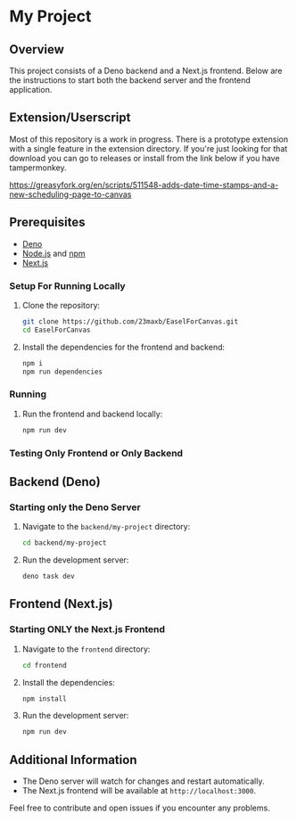 # My Project

## Overview

This project consists of a Deno backend and a Next.js frontend. Below are the instructions to start both the backend
server and the frontend application.

## Extension/Userscript

Most of this repository is a work in progress. There is a prototype extension with a single feature in the extension directory. 
If you're just looking for that download you can go to releases or install from the link below if you have tampermonkey.

https://greasyfork.org/en/scripts/511548-adds-date-time-stamps-and-a-new-scheduling-page-to-canvas


## Prerequisites

- [Deno](https://deno.land/#installation)
- [Node.js](https://nodejs.org/) and [npm](https://www.npmjs.com/)
- [Next.js](https://nextjs.org/)

### Setup For Running Locally

1. Clone the repository:
    ```sh
   git clone https://github.com/23maxb/EaselForCanvas.git
   cd EaselForCanvas
   ```
2. Install the dependencies for the frontend and backend:
    ```sh
   npm i
   npm run dependencies
    ```

### Running

1. Run the frontend and backend locally:
    ```sh
   npm run dev
    ```

### Testing Only Frontend or Only Backend

## Backend (Deno)

### Starting only the Deno Server

1. Navigate to the `backend/my-project` directory:
    ```sh
    cd backend/my-project
    ```
2. Run the development server:
    ```sh
    deno task dev
    ```

## Frontend (Next.js)

### Starting ONLY the Next.js Frontend

1. Navigate to the `frontend` directory:
    ```sh
    cd frontend
    ```
2. Install the dependencies:
    ```sh
    npm install
    ```
3. Run the development server:
    ```sh
    npm run dev
    ```

## Additional Information

- The Deno server will watch for changes and restart automatically.
- The Next.js frontend will be available at `http://localhost:3000`.

Feel free to contribute and open issues if you encounter any problems.